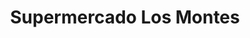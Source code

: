 ---
title: "Supermercado Los Montes"
url: /domingo-perez-de-granada/supermercado-los-montes/
shop: Supermarkt
---